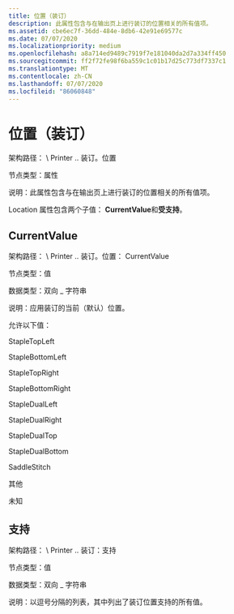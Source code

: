 ```yaml
---
title: 位置（装订）
description: 此属性包含与在输出页上进行装订的位置相关的所有值项。
ms.assetid: cbe6ec7f-36dd-484e-8db6-42e91e69577c
ms.date: 07/07/2020
ms.localizationpriority: medium
ms.openlocfilehash: a8a714ed9489c7919f7e181040da2d7a334ff450
ms.sourcegitcommit: ff2f72fe98f6ba559c1c01b17d25c773df7337c1
ms.translationtype: MT
ms.contentlocale: zh-CN
ms.lasthandoff: 07/07/2020
ms.locfileid: "86060848"
---
```

# <a name="location-staple"></a>位置（装订）

架构路径： \\ Printer .. 装订。位置

节点类型：属性

说明：此属性包含与在输出页上进行装订的位置相关的所有值项。

Location 属性包含两个子值： **CurrentValue**和**受支持**。

## <a name="currentvalue"></a>CurrentValue

架构路径： \\ Printer .. 装订。位置： CurrentValue

节点类型：值

数据类型：双向 \_ 字符串

说明：应用装订的当前（默认）位置。

允许以下值：

StapleTopLeft

StapleBottomLeft

StapleTopRight

StapleBottomRight

StapleDualLeft

StapleDualRight

StapleDualTop

StapleDualBottom

SaddleStitch

其他

未知

## <a name="supported"></a>支持

架构路径： \\ Printer .. 装订：支持

节点类型：值

数据类型：双向 \_ 字符串

说明：以逗号分隔的列表，其中列出了装订位置支持的所有值。
